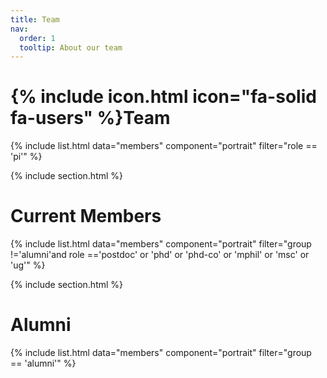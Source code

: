 ```yaml
---
title: Team
nav:
  order: 1
  tooltip: About our team
---
```


# {% include icon.html icon="fa-solid fa-users" %}Team

{% include list.html data="members" component="portrait" filter="role == 'pi'" %}



{% include section.html %}

# Current Members

{% include list.html data="members" component="portrait" filter="group !='alumni'and role =='postdoc' or 'phd' or 'phd-co' or 'mphil' or 'msc' or 'ug'" %}


{% include section.html %}

# Alumni

{% include list.html data="members" component="portrait" filter="group == 'alumni'" %}
